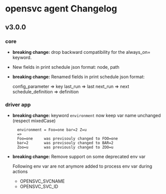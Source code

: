 # opensvc agent Changelog

## v3.0.0

### core

* **breaking change:** drop backward compatibility for the always_on=<nodes> keyword.

* New fields in print schedule json format: node, path

* **breaking change:**  Renamed fields in print schedule json format:

	config_parameter => key
	last_run => last
	next_run => next
	schedule_definition => definition

### driver app
* **breaking change:** keyword `environment` now keep var name unchanged (respect mixedCase)
  
        environment = Foo=one bar=2 Z=u
        =>
        Foo=one     was previsouly changed to FOO=one
        bar=2       was previsouly changed to BAR=2
        Zoo=u       was previously changed to ZOO=u

* **breaking change:** Remove support on some deprecated env var

  Following env var are not anymore added to process env var during actions
  * OPENSVC_SVCNAME
  * OPENSVC_SVC_ID
  
